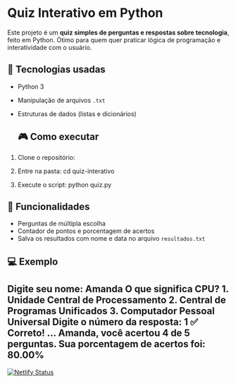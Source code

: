 # Quiz Interativo em Python

Este projeto é um **quiz simples de perguntas e respostas sobre tecnologia**, feito em Python. Ótimo para quem quer praticar lógica de programação e interatividade com o usuário.

## 🚀 Tecnologias usadas
- Python 3
- Manipulação de arquivos `.txt`
- Estruturas de dados (listas e dicionários)

   ## 🎮 Como executar
1. Clone o repositório:

2. Entre na pasta: cd quiz-interativo 

3. Execute o script: python quiz.py

## 📝 Funcionalidades
- Perguntas de múltipla escolha
- Contador de pontos e porcentagem de acertos
- Salva os resultados com nome e data no arquivo `resultados.txt`

## 💻 Exemplo

Digite seu nome: Amanda
O que significa CPU?
	1.	Unidade Central de Processamento
	2.	Central de Programas Unificados
	3.	Computador Pessoal Universal
Digite o número da resposta: 1
✅ Correto!
…
Amanda, você acertou 4 de 5 perguntas.
Sua porcentagem de acertos foi: 80.00%
  ---
[![Netlify Status](https://api.netlify.com/api/v1/badges/f1e48e3d-f120-4fa5-bdaf-eae8aa85dd29/deploy-status)](https://app.netlify.com/projects/quizinterativo-amandaoliveira/deploys)
